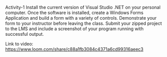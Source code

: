 Activity-1
Install the current version of Visual Studio .NET on your personal computer. Once the software is installed, create a Windows Forms Application and build a form with a variety of controls. Demonstrate your form to your instructor before leaving the class. Submit your zipped project to the LMS and include a screenshot of your program running with successful output.

Link to video:   https://www.loom.com/share/c88a1fb3084c4371a6cd99316aeec3

